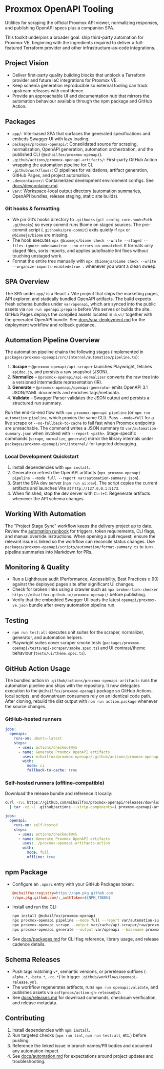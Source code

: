 # Proxmox OpenAPI Tooling

Utilities for scraping the official Proxmox API viewer, normalizing responses, and publishing OpenAPI specs plus a companion SPA.

This toolkit underpins a broader goal: ship third-party automation for Proxmox VE, beginning with the ingredients required
to deliver a full-featured Terraform provider and other infrastructure-as-code integrations.

## Project Vision
- Deliver first-party quality building blocks that unblock a Terraform provider and future IaC integrations for Proxmox VE.
- Keep schema generation reproducible so external tooling can track upstream releases with confidence.
- Provide an approachable UI and documentation hub that mirrors the automation behaviour available through the npm package and GitHub Action.

## Packages
- `app/`: Vite-based SPA that surfaces the generated specifications and embeds Swagger UI with lazy loading.
- `packages/proxmox-openapi/`: Consolidated source for scraping, normalization, OpenAPI generation, automation orchestration, and the published CLI (`@mihailfox/proxmox-openapi`).
- `.github/actions/proxmox-openapi-artifacts/`: First-party GitHub Action wrapping the automation pipeline for CI.
- `.github/workflows/`: CI pipelines for validations, artifact generation, GitHub Pages, and project automation.
- `.devcontainer/`: Containerized development environment configs. See [docs/devcontainer.md](docs/devcontainer.md).
- `var/`: Workspace-local output directory (automation summaries, OpenAPI bundles, release staging, static site builds).

### Git hooks & formatting
- We pin Git’s hooks directory to `.githooks` (`git config core.hooksPath .githooks`) so every commit runs Biome on staged
  sources. The pre-commit script (`.githooks/pre-commit`) exits quietly if `npx` or `@biomejs/biome` are missing.
- The hook executes `npx @biomejs/biome check --write --staged --files-ignore-unknown=true --no-errors-on-unmatched`.
  It formats only staged files, sorts imports, and applies autofixable lint fixes without touching unstaged work.
- Format the entire tree manually with `npx @biomejs/biome check --write --organize-imports-enabled=true .` whenever you
  want a clean sweep.

## SPA Overview
The SPA under `app/` is a React + Vite project that ships the marketing pages, API explorer, and statically bundled
OpenAPI artifacts. The build expects fresh schema bundles under `var/openapi`, which are synced into the public assets
via `npm run openapi:prepare` before Vite serves or builds the site. GitHub Pages deploys the compiled assets located in
`dist/` together with the generated OpenAPI bundle. See [docs/spa-deployment.md](docs/spa-deployment.md) for the
deployment workflow and rollback guidance.

## Automation Pipeline Overview
The automation pipeline chains the following stages (implemented in `packages/proxmox-openapi/src/internal/automation/pipeline.ts`):
1. **Scrape** – `@proxmox-openapi/api-scraper` launches Playwright, fetches `apidoc.js`, and persists a raw snapshot (JSON).
2. **Normalize** – `@proxmox-openapi/api-normalizer` converts the raw tree into a versioned intermediate representation (IR).
3. **Generate** – `@proxmox-openapi/openapi-generator` emits OpenAPI 3.1 JSON/YAML documents and enriches tags/metadata.
4. **Validate** – Swagger Parser validates the JSON output and persists a structured run summary.

Run the end-to-end flow with `npx proxmox-openapi pipeline` (or `npm run automation:pipeline`, which proxies the same CLI).
Pass `--mode=full` for a live scrape or `--no-fallback-to-cache` to fail fast when Proxmox endpoints are unreachable. The
command writes a JSON summary to `var/automation-summary.json` when invoked with `--report <path>`. Stage-specific
commands (`scrape`, `normalize`, `generate`) mirror the library internals under `packages/proxmox-openapi/src/internal/`
for targeted debugging.

### Local Development Quickstart
1. Install dependencies with `npm install`.
2. Generate or refresh the OpenAPI artifacts (`npx proxmox-openapi pipeline --mode full --report var/automation-summary.json`).
3. Start the SPA dev server (`npm run ui:dev`). The script copies the current artifacts and launches Vite at
   `http://127.0.0.1:5173`.
4. When finished, stop the dev server with `Ctrl+C`. Regenerate artifacts whenever the API schema changes.

## Working With Automation
The "Project Stage Sync" workflow keeps the delivery project up to date. Review the [automation runbook](docs/automation.md) for triggers,
token requirements, CLI flags, and manual override instructions. When opening a pull request, ensure the relevant issue is linked so the
workflow can reconcile status changes. Use `packages/proxmox-openapi/scripts/automation/format-summary.ts` to turn pipeline summaries into Markdown for PRs.

## Monitoring & Quality
- Run a Lighthouse audit (Performance, Accessibility, Best Practices ≥ 90) against the deployed pages site after significant UI changes.
- Check for broken links using a crawler such as `npx broken-link-checker https://mihailfox.github.io/proxmox-openapi/` before publishing.
- Verify that the embedded Swagger UI loads the latest `openapi/proxmox-ve.json` bundle after every automation pipeline run.

## Testing
- `npm run test:all` executes unit suites for the scraper, normalizer, generator, and automation helpers.
- Playwright suites cover scraper smoke tests (`packages/proxmox-openapi/tests/api-scraper/smoke.spec.ts`) and UI contrast/theme behaviour (`tests/ui/theme.spec.ts`).

## GitHub Action Usage
The bundled action in `.github/actions/proxmox-openapi-artifacts` runs the automation pipeline and ships with the
repository. It now delegates execution to the `@mihailfox/proxmox-openapi` package so GitHub Actions, local scripts, and
downstream consumers rely on an identical code path. After cloning, rebuild the dist output with
`npm run action:package` whenever the source changes.

### GitHub-hosted runners

```yaml
jobs:
  openapi:
    runs-on: ubuntu-latest
    steps:
      - uses: actions/checkout@v5
      - name: Generate Proxmox OpenAPI artifacts
        uses: mihailfox/proxmox-openapi/.github/actions/proxmox-openapi-artifacts@v1
        with:
          mode: ci
          fallback-to-cache: true
```

### Self-hosted runners (offline-compatible)

Download the release bundle and reference it locally:

```bash
curl -sSL https://github.com/mihailfox/proxmox-openapi/releases/download/v1.0.0/proxmox-openapi-artifacts-action-v1.0.0.tgz \
  | tar -xz -C .github/actions --strip-components=1 proxmox-openapi-artifacts-action
```

```yaml
jobs:
  openapi:
    runs-on: self-hosted
    steps:
      - uses: actions/checkout@v5
      - name: Generate Proxmox OpenAPI artifacts
        uses: ./proxmox-openapi-artifacts-action
        with:
          mode: full
          offline: true
```

## npm Package
- Configure an `.npmrc` entry with your GitHub Packages token:

  ```ini
  @mihailfox:registry=https://npm.pkg.github.com
  //npm.pkg.github.com/:_authToken=${NPM_TOKEN}
  ```

- Install and run the CLI:

  ```bash
  npm install @mihailfox/proxmox-openapi
  npx proxmox-openapi pipeline --mode full --report var/automation-summary.json
  npx proxmox-openapi scrape --output var/cache/api-scraper/raw/proxmox-openapi-schema.json
  npx proxmox-openapi generate --output var/openapi --basename proxmox-ve
  ```

- See [docs/packages.md](docs/packages.md) for CLI flag reference, library usage, and release cadence details.

## Schema Releases
- Push tags matching `v*`, semantic versions, or prerelease suffixes (`-alpha.*`, `-beta.*`, `-rc.*`) to trigger `.github/workflows/openapi-release.yml`.
- The workflow regenerates artifacts, runs `npm run openapi:validate`, and publishes assets via `softprops/action-gh-release@v2`.
- See [docs/releases.md](docs/releases.md) for download commands, checksum verification, and release metadata.

## Contributing
1. Install dependencies with `npm install`.
2. Run targeted checks (`npm run lint`, `npm run test:all`, etc.) before pushing.
3. Reference the linked issue in branch names/PR bodies and document any automation impact.
4. See [docs/automation.md](docs/automation.md) for expectations around project updates and troubleshooting.
